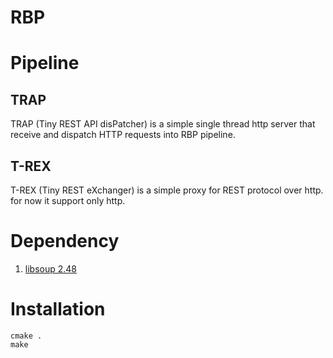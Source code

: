 RBP
=======
# Pipeline
## TRAP
TRAP (Tiny REST API disPatcher) is a simple
single thread http server that receive and dispatch
HTTP requests into RBP pipeline.

## T-REX
T-REX (Tiny REST eXchanger) is a simple proxy
for REST protocol over http. for now it support
only http.

# Dependency
1. [libsoup 2.48](https://developer.gnome.org/libsoup/stable/)

# Installation
```
cmake .
make
```
